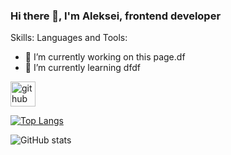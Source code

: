 ### Hi there 👋, I'm Aleksei, frontend developer

Skills: Languages and Tools:

- 🔭 I’m currently working on this page.df 
- 🌱 I’m currently learning dfdf 


[<img src='https://cdn.jsdelivr.net/npm/simple-icons@3.0.1/icons/github.svg' alt='github' height='40'>](https://github.com/Aleksei-P)  

[![Top Langs](https://github-readme-stats.vercel.app/api/top-langs/?username=Aleksei-P)](https://github.com/Aleskei-p/github-readme-stats)

![GitHub stats](https://github-readme-stats.vercel.app/api?username=Aleksei-P&show_icons=true&count_private=true&include_all_commits=true&hide=stars,issues,contribs&theme=dark)  


